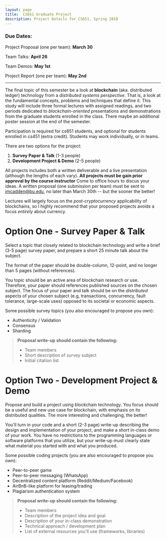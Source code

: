 ```yaml
---
layout: page
title:  CS651 Graduate Project 
description: Project Details for CS651, Spring 2018 
---
```


### Due Dates:

Project Proposal (one per team): **March 30**

Team Talks: **April 26**

Team Demos: **May 1st**

Project Report (one per team): **May 2nd**

---

The final topic of this semester be a look at **blockchain** (aka.
distributed ledger) technology from a _distributed systems perspective_.  That
is, a look at the fundamental concepts, problems and techniques
that define it.  This study will include three formal lectures with assigned
readings, and two periods dedicated to _blockchain-oriented_ presentations and
demonstrations from the graduate students enrolled in the class. There maybe
an additional poster session at the end of the semester. 

Participation is required for cs651 students, and optional for students enrolled in
cs451 (extra credit).  Students may work individually, or in teams. 

There are two options for the project: 

1. **Survey Paper & Talk** (1-3 people)
1. **Development Project & Demo** (2-5 people)

All projects includes both a written deliverable and a live presentation
(although the lengths of each vary).  **All projects must be gain prior approval by the course
instructor** Come to office hours to discus your ideas. A written proposal (one submission per team) must be sent to <jmcadden@bu.edu>, no later than March 30th -- but the sooner the better!

<p class="bold centered highlighter">
Lectures will largely focus on the <i>post-cryptocurrency</i> applicability of blockchains, so I highly recommend that your proposed projects avoids a focus <i>entirely</i> about currency. 
</p>

# Option One -  Survey Paper & Talk

Select a topic that closely related to blockchain technology and write a brief
(3-5 page) survey paper, and prepare a short 25 minute talk about the subject.

The format of the paper should be double-column, 12-point, and no longer than
5 pages (without references).

You topic should be an active area of blockchain research or use. Therefore,
your paper should references published sources on the chosen subject. The
focus of your paper and talk should be on the _distributed_ aspects of your
chosen subject (e.g, transactions, concurrency, fault tolerance, large-scale
uses) opposed to its societal or economic aspects.

Some possible survey topics (you also encouraged to propose you own):
 + Authenticity / Validation
 + Consensus  
 + Sharding 

> **Proposal write-up should contain the following:**
> + Team members
> + Short description of survey subject
> + Initial citation list

# Option Two - Development Project & Demo

Propose and build a project using blockchain technology. You focus should be a
useful and new use case for blockchain, with emphasis on its distributed
qualities. The more interesting and challenging, the better! 

You'll turn in your code and a short (2-3 page) write-up describing the design
and implementation of your project, and make a short in-class 
demo of your work. You have no restrictions to the programming languages or software
platforms that you utilize, but your write-up must clearly state what
material you started with and what you produced.  

Some possible coding projects (you are also encouraged to propose you own):
 + Peer-to-peer game
 + Peer-to-peer messaging (WhatsApp)
 + Decentralized content platform (Reddit/Medium/Facebook)
 + AirBnB-like platform for leasing/trading 
 + Plagiarism authentication system

> **Proposal write-up should contain the following:**
> + Team members
> + Description of the project idea and goal
> + Description of your in-class demonstration 
> + Technical approach / development plan 
> + List of external resources you'll use (frameworks, libraries) 
